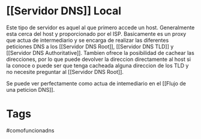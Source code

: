 # [[Servidor DNS]] Local
Este tipo de servidor es aquel al que primero accede un host. Generalmente esta cerca del host y proporcionado por el ISP.
Basicamente es un proxy que actua de intermediario y se encarga de realizar las diferentes peticiones DNS a los [[Servidor DNS Root]], [[Servidor DNS TLD]] y [[Servidor DNS Authoritative]].
Tambien ofrece la posibilidad de cachear las direcciones, por lo que puede devolver la direccion directamente al host si la conoce o puede ser que tenga cacheada alguna direccion de los TLD y no necesite preguntar al [[Servidor DNS Root]].

Se puede ver perfectamente como actua de intemediario en el [[Flujo de una peticion DNS]].

# Tags
#comofuncionadns 
